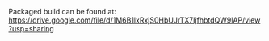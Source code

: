 Packaged build can be found at: https://drive.google.com/file/d/1M6B1lxRxjS0HbUJrTX7IjfhbtdQW9lAP/view?usp=sharing
